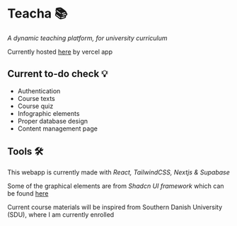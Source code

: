 # Teacha 📚
*A dynamic teaching platform, for university curriculum*

Currently hosted [here](http://teacha.vercel.app) by vercel app

## Current to-do check 💡
- Authentication
- Course texts
- Course quiz
- Infographic elements
- Proper database design
- Content management page



## Tools 🛠
This webapp is currently made with *React, TailwindCSS, Nextjs & Supabase*

Some of the graphical elements are from *Shadcn UI framework* which can be found [here](https://ui.shadcn.com) 

Current course materials will be inspired from Southern Danish University (SDU), where I am currently enrolled
